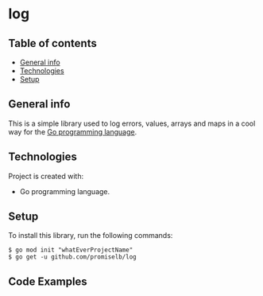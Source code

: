 # log

## Table of contents
* [General info](#general-info)
* [Technologies](#technologies)
* [Setup](#setup)

## General info
This is a simple library used to log errors, values, arrays and maps in a cool way for the <a href="https://github.com/golang/go">Go programming language</a>.
	
## Technologies
Project is created with:
* Go programming language.
	
## Setup
To install this library, run the following commands:

```
$ go mod init "whatEverProjectName"
$ go get -u github.com/promiselb/log
```
## Code Examples
